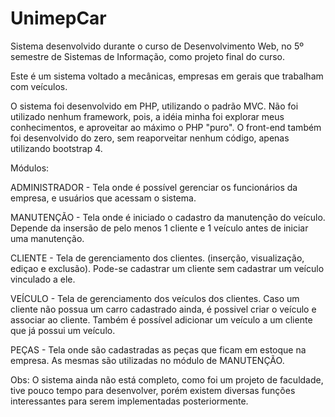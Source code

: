 # UnimepCar

Sistema desenvolvido durante o curso de Desenvolvimento Web, no 5º semestre de Sistemas de Informação, como projeto final do curso.

Este é um sistema voltado a mecânicas, empresas em gerais que trabalham com veículos.

O sistema foi desenvolvido em PHP, utilizando o padrão MVC. Não foi utilizado nenhum framework, pois, a idéia minha foi explorar
meus conhecimentos, e aproveitar ao máximo o PHP "puro". O front-end também foi desenvolvido do zero, sem reaporveitar nenhum código, apenas utilizando bootstrap 4.

Módulos:

ADMINISTRADOR - Tela onde é possível gerenciar os funcionários da empresa, e usuários que acessam o sistema.

MANUTENÇÃO - Tela onde é iniciado o cadastro da manutenção do veículo. Depende da insersão de pelo menos 1 cliente e 1 veículo antes de
iniciar uma manutenção.

CLIENTE - Tela de gerenciamento dos clientes. (inserção, visualização, ediçao e exclusão). Pode-se cadastrar um cliente sem cadastrar um
veículo vinculado a ele.

VEÍCULO - Tela de gerenciamento dos veículos dos clientes. Caso um cliente não possua um carro cadastrado ainda, é possivel criar o veículo
e associar ao cliente. Também é possível adicionar um veículo a um cliente que já possui um veículo.

PEÇAS - Tela onde são cadastradas as peças que ficam em estoque na empresa. As mesmas são utilizadas no módulo de MANUTENÇÃO.

Obs: O sistema ainda não está completo, como foi um projeto de faculdade, tive pouco tempo para desenvolver, porém existem diversas
funções interessantes para serem implementadas posteriormente.


